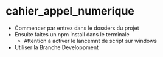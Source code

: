 # cahier_appel_numerique

- Commencer par entrez dans le dossiers du projet
- Ensuite faites un npm install dans le terminale
    - Attention à activer le lancemnt de script sur windows
-  Utiliser la Branche Developpment
